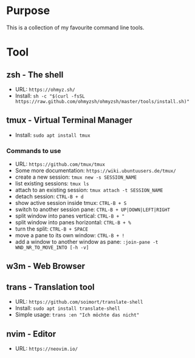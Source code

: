 # Purpose
This is a collection of my favourite command line tools.

# Tool
## zsh - The shell
* URL: `https://ohmyz.sh/`
* Install: `sh -c "$(curl -fsSL https://raw.github.com/ohmyzsh/ohmyzsh/master/tools/install.sh)"`


## tmux - Virtual Terminal Manager
* Install: `sudo apt install tmux`

### Commands to use
* URL: `https://github.com/tmux/tmux`
* Some more documentation: `https://wiki.ubuntuusers.de/tmux/`
* create a new session: `tmux new -s SESSION_NAME`
* list existing sessions: `tmux ls`
* attach to an existing session: `tmux attach -t SESSION_NAME`
* detach session: `CTRL-B + d`
* show active session inside tmux: `CTRL-B + S`
* switch to another session pane: `CTRL-B + UP|DOWN|LEFT|RIGHT`
* split window into panes vertical: `CTRL-B + "`
* split window into panes horizontal: `CTRL-B + %`
* turn the split: `CTRL-B + SPACE`
* move a pane to its own window: `CTRL-B + !`
* add a window to another window as pane: `:join-pane -t WND_NR_TO_MOVE_INTO [-h -v]`

## w3m - Web Browser

## trans - Translation tool
* URL: `https://github.com/soimort/translate-shell`
* Install: `sudo apt install translate-shell`
* Simple usage: `trans :en "Ich möchte das nicht"`


## nvim - Editor
* URL: `https://neovim.io/`

